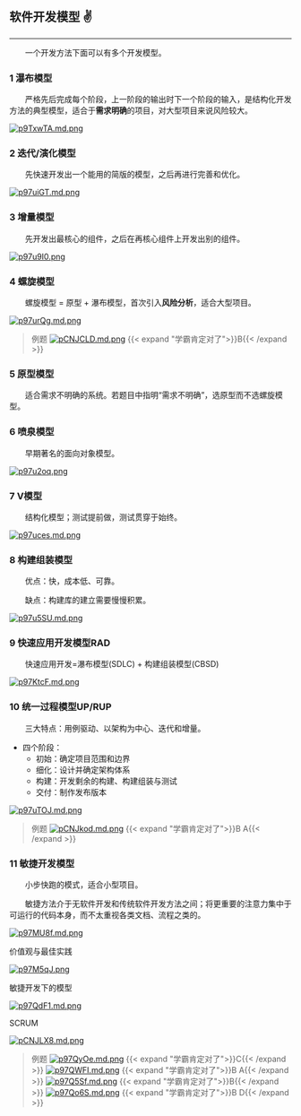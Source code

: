 ## 软件开发模型 ✌

---

&emsp;&emsp;一个开发方法下面可以有多个开发模型。

### 1 瀑布模型

&emsp;&emsp;严格先后完成每个阶段，上一阶段的输出时下一个阶段的输入，是结构化开发方法的典型模型，适合于**需求明确**的项目，对大型项目来说风险较大。

[![p9TxwTA.md.png](https://s1.ax1x.com/2023/05/24/p9TxwTA.md.png)](https://imgse.com/i/p9TxwTA)

### 2 迭代/演化模型

&emsp;&emsp;先快速开发出一个能用的简版的模型，之后再进行完善和优化。

[![p97uiGT.md.png](https://s1.ax1x.com/2023/05/24/p97uiGT.md.png)](https://imgse.com/i/p97uiGT)

### 3 增量模型

&emsp;&emsp;先开发出最核心的组件，之后在再核心组件上开发出别的组件。

[![p97u9I0.png](https://s1.ax1x.com/2023/05/24/p97u9I0.png)](https://imgse.com/i/p97u9I0)

### 4 螺旋模型

&emsp;&emsp;螺旋模型 = 原型 + 瀑布模型，首次引入**风险分析**，适合大型项目。

[![p97urQg.md.png](https://s1.ax1x.com/2023/05/24/p97urQg.md.png)](https://imgse.com/i/p97urQg)

>例题
[![pCNJCLD.md.png](https://s1.ax1x.com/2023/06/25/pCNJCLD.md.png)](https://imgse.com/i/pCNJCLD)
{{< expand "学霸肯定对了">}}B{{< /expand >}}

### 5 原型模型

&emsp;&emsp;适合需求不明确的系统。若题目中指明“需求不明确”，选原型而不选螺旋模型。

### 6 喷泉模型

&emsp;&emsp;早期著名的面向对象模型。

[![p97u2oq.png](https://s1.ax1x.com/2023/05/24/p97u2oq.png)](https://imgse.com/i/p97u2oq)

### 7 V模型

&emsp;&emsp;结构化模型；测试提前做，测试贯穿于始终。

[![p97uces.md.png](https://s1.ax1x.com/2023/05/24/p97uces.md.png)](https://imgse.com/i/p97uces)

### 8 构建组装模型

&emsp;&emsp;优点：快，成本低、可靠。

&emsp;&emsp;缺点：构建库的建立需要慢慢积累。

[![p97u5SU.md.png](https://s1.ax1x.com/2023/05/24/p97u5SU.md.png)](https://imgse.com/i/p97u5SU)

### 9 快速应用开发模型RAD

&emsp;&emsp;快速应用开发=瀑布模型(SDLC) + 构建组装模型(CBSD)

[![p97KtcF.md.png](https://s1.ax1x.com/2023/05/24/p97KtcF.md.png)](https://imgse.com/i/p97KtcF)

### 10 统一过程模型UP/RUP

&emsp;&emsp;三大特点：用例驱动、以架构为中心、迭代和增量。

- 四个阶段：
  - 初始：确定项目范围和边界
  - 细化：设计并确定架构体系
  - 构建：开发剩余的构建、构建组装与测试
  - 交付：制作发布版本
  
[![p97uTOJ.md.png](https://s1.ax1x.com/2023/05/24/p97uTOJ.md.png)](https://imgse.com/i/p97uTOJ)

>例题
[![pCNJkod.md.png](https://s1.ax1x.com/2023/06/25/pCNJkod.md.png)](https://imgse.com/i/pCNJkod)
{{< expand "学霸肯定对了">}}B A{{< /expand >}}

### 11 敏捷开发模型

&emsp;&emsp;小步快跑的模式，适合小型项目。

&emsp;&emsp;敏捷方法介于无软件开发和传统软件开发方法之间；将更重要的注意力集中于可运行的代码本身，而不太重视各类文档、流程之类的。

[![p97MU8f.md.png](https://s1.ax1x.com/2023/05/24/p97MU8f.md.png)](https://imgse.com/i/p97MU8f)

价值观与最佳实践

[![p97M5qJ.png](https://s1.ax1x.com/2023/05/24/p97M5qJ.png)](https://imgse.com/i/p97M5qJ)

敏捷开发下的模型

[![p97QdF1.md.png](https://s1.ax1x.com/2023/05/24/p97QdF1.md.png)](https://imgse.com/i/p97QdF1)

SCRUM

[![pCNJLX8.md.png](https://s1.ax1x.com/2023/06/25/pCNJLX8.md.png)](https://imgse.com/i/pCNJLX8)

>例题
[![p97QyOe.md.png](https://s1.ax1x.com/2023/05/24/p97QyOe.md.png)](https://imgse.com/i/p97QyOe)
{{< expand "学霸肯定对了">}}C{{< /expand >}}
[![p97QWFI.md.png](https://s1.ax1x.com/2023/05/24/p97QWFI.md.png)](https://imgse.com/i/p97QWFI)
{{< expand "学霸肯定对了">}}B A{{< /expand >}}
[![p97Q5Sf.md.png](https://s1.ax1x.com/2023/05/24/p97Q5Sf.md.png)](https://imgse.com/i/p97Q5Sf)
{{< expand "学霸肯定对了">}}B{{< /expand >}}
[![p97Qo6S.md.png](https://s1.ax1x.com/2023/05/24/p97Qo6S.md.png)](https://imgse.com/i/p97Qo6S)
{{< expand "学霸肯定对了">}}B D{{< /expand >}}
